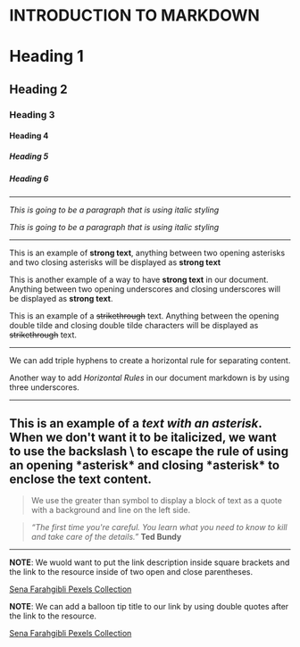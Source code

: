 # INTRODUCTION TO MARKDOWN 

<!--HEADING-->
# Heading 1

## Heading 2

### Heading 3

#### Heading 4

##### Heading 5

##### Heading 6

---

<!--Italics-->
_This is going to be a paragraph that is using italic styling_

*This is going to be a paragraph that is using italic styling*

---

<!--Strong-->

This is an example of **strong text**, anything between two opening asterisks and two closing asterisks will be displayed as **strong text**

This is another example of a way to have __strong text__ in our document. Anything between two opening underscores and closing underscores will be displayed as __strong text__.

<!--Strike Through-->

This is an example of a ~~strikethrough~~ text. Anything between the opening double tilde and closing double tilde characters will be displayed as ~~strikethrough~~ text.

---
<!--Horizontal Rule-->

We can add triple hyphens to create a horizontal rule for separating content. 

Another way to add _Horizontal Rules_ in our document markdown is by using three underscores.
___

<!--Escape Character Rule using Backslash-->

This is an example of a *text with an asterisk*. When we don't want it to be italicized, we want to use the backslash \ to escape the rule of using an opening \*asterisk* and closing \*asterisk* to enclose the text content.
---

<!--Blockquote-->

> We use the greater than symbol to display a block of text as a quote with a background and line on the left side.

> *“The first time you're careful. You learn what you need to know to kill and take care of the details.”* __Ted Bundy__

---
<!--Link Rule-->

**NOTE**:
We wuold want to put the link description inside square brackets and the link to the resource inside of two open and close parentheses.

[Sena Farahgibli Pexels Collection](https://www.pexels.com/@sena-124841843/)

__NOTE__:
We can add a balloon tip title to our link by using double quotes after the link to the resource.

[Sena Farahgibli Pexels Collection](https://www.pexels.com/@sena-124841843/ "This is Sena's Pexel Photo Collection")

